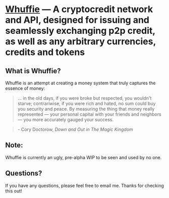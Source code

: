 [Whuffie](https://github.com/sunny-g/whuffie) — A cryptocredit network and API, designed for issuing and seamlessly exchanging p2p credit, as well as any arbitrary currencies, credits and tokens
==================================================

What is Whuffie?
----------------
Whuffie is an attempt at creating a money system that truly captures the essence of money:
> ... in the old days, if you were broke but respected, you wouldn't starve; contrariwise, if you were rich and hated, no sum could buy you security and peace. By measuring the thing that money really represented — your personal capital with your friends and neighbors — you more accurately gauged your success.

> \- Cory Doctorow, *Down and Out in The Magic Kingdom*

Note:
-----
Whuffie is currently an ugly, pre-alpha WIP to be seen and used by no one.

Questions?
----------

If you have any questions, please feel free to email me. Thanks for checking this out!
